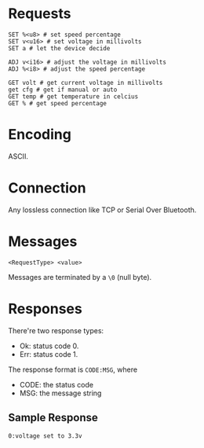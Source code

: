 # Requests

```
SET %<u8> # set speed percentage
SET v<u16> # set voltage in millivolts
SET a # let the device decide

ADJ v<i16> # adjust the voltage in millivolts
ADJ %<i8> # adjust the speed percentage

GET volt # get current voltage in millivolts
get cfg # get if manual or auto
GET temp # get temperature in celcius
GET % # get speed percentage
```

# Encoding

ASCII.

# Connection

Any lossless connection like TCP or Serial Over Bluetooth.

# Messages

`<RequestType> <value>`

Messages are terminated by a `\0` (null byte).

# Responses

There're two response types:

-	Ok: status code 0.
-	Err: status code 1.

The response format is `CODE:MSG`, where
-	CODE: the status code
-	MSG: the message string

## Sample Response

`0:voltage set to 3.3v`

